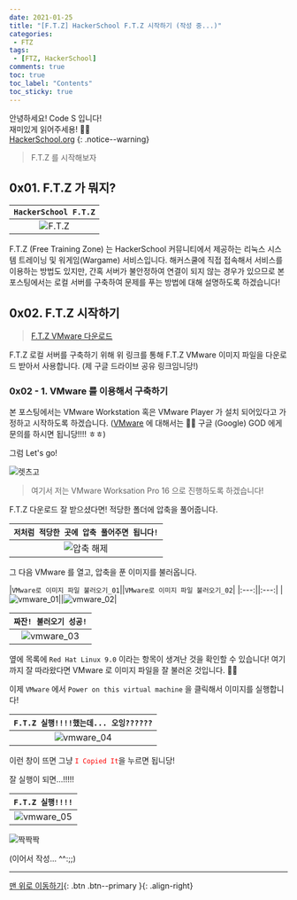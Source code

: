 ```yaml
---
date: 2021-01-25
title: "[F.T.Z] HackerSchool F.T.Z 시작하기 (작성 중...)"
categories:
 - FTZ
tags:
 - [FTZ, HackerSchool]
comments: true
toc: true
toc_label: "Contents"
toc_sticky: true
---
```


안녕하세요! Code S 입니다! <br>
재미있게 읽어주세용! 🙋‍♂️ <br>
[HackerSchool.org](https://www.hackerschool.org/Sub_Html/HS_Community/index.html)
{: .notice--warning}

> F.T.Z 를 시작해보자

## 0x01. F.T.Z 가 뭐지?

|`HackerSchool F.T.Z`|
|:---:|
|![F.T.Z](https://drive.google.com/uc?id=1CFqbELnjLX_KJEhYf8giPrrMMrpGaMuj)|

F.T.Z (Free Training Zone) 는 HackerSchool 커뮤니티에서 제공하는 리눅스 시스템 트레이닝 및 워게임(Wargame) 서비스입니다.
해커스쿨에 직접 접속해서 서비스를 이용하는 방법도 있지만, 간혹 서버가 불안정하여 연결이 되지 않는 경우가 있으므로 본 포스팅에서는 로컬 서버를 구축하여 문제를 푸는 방법에 대해 설명하도록 하겠습니다!

## 0x02. F.T.Z 시작하기

> [F.T.Z VMware 다운로드](https://drive.google.com/file/d/1Esc7VQhrwVd-6sYKLSjDSTx9Ub7gnKxX/view?usp=sharing)

F.T.Z 로컬 서버를 구축하기 위해 위 링크를 통해 F.T.Z VMware 이미지 파일을 다운로드 받아서 사용합니다. (제 구글 드라이브 공유 링크임니당!)

### 0x02 - 1. VMware 를 이용해서 구축하기

본 포스팅에서는 VMware Workstation 혹은 VMware Player 가 설치 되어있다고 가정하고 시작하도록 하겠습니다.
(<u>VMware</u> 에 대해서는 👩‍💻 구글 (Google) GOD 에게 문의를 하시면 됩니당!!!! ㅎㅎ)

그럼 Let's go!

![렛츠고](https://drive.google.com/uc?id=13EgLy20GEv1k3SULKjpv8QzEaNmRSJZy)

> 여기서 저는 VMware Worksation Pro 16 으로 진행하도록 하겠습니다!

F.T.Z 다운로드 잘 받으셨다면! 적당한 폴더에 압축을 풀어줍니다.

|`저처럼 적당한 곳에 압축 풀어주면 됩니다!`|
|:---:|
|![압축 해제](https://drive.google.com/uc?id=1Uj--XAcO3gR-TcUtLoTyKc3hbFk08p5e)|

그 다음 VMware 를 열고, 압축을 푼 이미지를 불러옵니다.

|`VMware로 이미지 파일 불러오기_01`||`VMware로 이미지 파일 불러오기_02`|
|:---:||:---:|
|![vmware_01](https://drive.google.com/uc?id=1NAoXt32tBLINiI4PbDg05L5Vj39XhHma)||![vmware_02](https://drive.google.com/uc?id=13jjh4P2XFAMmcdsm5Xgv0SSBWZ_9xVAS)|

|`짜잔! 불러오기 성공!`|
|:---:|
|![vmware_03](https://drive.google.com/uc?id=15kHhhx4JTob5_7mCG34b2Y296wk5tdSI)|

옆에 목록에 `Red Hat Linux 9.0` 이라는 항목이 생겨난 것을 확인할 수 있습니다!
여기까지 잘 따라왔다면 VMware 로 이미지 파일을 잘 불러온 것입니다. 👍🏻

이제 `VMware` 에서 `Power on this virtual machine` 을 클릭해서 이미지를 실행합니다!

|`F.T.Z 실행!!!!했는데... 오잉??????`|
|:---:|
|![vmware_04](https://drive.google.com/uc?id=1iOK5xogTj0Npp5aQR91_XO4b_IyG_dRV)|

이런 창이 뜨면 그냥 <font color="red">`I Copied It`</font>을 누르면 됩니당!

잘 실행이 되면...!!!!!

|`F.T.Z 실행!!!!`|
|:---:|
|![vmware_05](https://drive.google.com/uc?id=1gg_BxPKq2PtY8Y2Dk48rrSUcaa1prMUe)|

![짝짝짝](https://drive.google.com/uc?id=1gbrFd-Ukq6kMA8Fl7E7gno0qQK3aaV2U)

(이어서 작성... ^^:;;)

---
[맨 위로 이동하기](#){: .btn .btn--primary }{: .align-right}